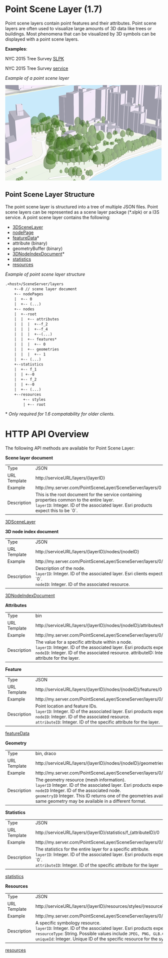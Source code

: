 # Point Scene Layer (1.7)

Point scene layers contain point features and their attributes. Point scene layers are often used to visualize large amounts of 3D data like trees or buildings.  Most phenomena that can be visualized by 3D symbols can be displayed with a point scene layers.

**Examples**:<br />

NYC 2015 Tree Survey [SLPK](https://www.arcgis.com/home/item.html?id=7ed3f75dfa2a4ed281471d4bd4110792)

NYC 2015 Tree Survey [service](https://www.arcgis.com/home/item.html?id=7aba674fae86425694b21723d2680fa4)

*Example of a point scene layer*

![Point Scene Layer](../img/PointSceneLayer.png)

## Point Scene Layer Structure
The point scene layer is structured into a tree of multiple JSON files. Point scene layers can be represented as a scene layer package (*.slpk) or a I3S service. A point scene layer contains the following:

- [3DSceneLayer](3DSceneLayer.psl.md)
- [nodePage](nodePage.cmn.md)
- [featureData](featureData.cmn.md)*
- attribute (binary)
- geometryBuffer (binary)
- [3DNodeIndexDocument](3DNodeIndexDocument.cmn.md)*
- [statistics](statisticsInfo.cmn.md)
- [resources](resources.psl.md)

*Example of point scene layer structure*

```
.<host>/SceneServer/layers
	+--0 // scene layer document
	+-- nodePages
	|  +-- 0
	|  +-- (...)
	+-- nodes
	|  +--root
	|  |  +-- attributes
	|  |  |  +--f_2
	|  |  |  +--f_4
	|  |  |  +--(...)
	|  |  +-- features*
	|  |  |  +-- 0
	|  |  +-- geometries    
	|  |  |  +-- 1
	|  +-- (...)
	+--statistics
	|  +-- f_1
	|  | +--0
	|  +-- f_2
	|  | +--0
	|  +-- (...)
	+--resources
	    +-- styles
	 	| +-- root
```
\* <i>Only required for 1.6 compatability for older clients.</i>

# HTTP API Overview
The following API methods are available for Point Scene Layer:

**Scene layer document**

<table>
<tr>
    <td>Type</td>
    <td>JSON</td>
</tr>
<tr>
    <td>URL Template</td>
    <td>http://serviceURL/layers/{layerID}</td>
</tr>
<tr>
    <td>Example</td>
    <td>http://my.server.com/PointSceneLayer/SceneServer/layers/0</td>
</tr>
<tr>
    <td>Description</td>
    <td>This is the root document for the service containing properties common to the entire layer.<br/>
    <code>layerID</code>: Integer. ID of the associated layer. Esri products expect this to be `0`.</td>
</tr>
</table>

[3DSceneLayer](3DSceneLayer.psl.md)

**3D node index document**

<table>
<tr>
    <td>Type</td>
    <td>JSON</td>
</tr>
<tr>
    <td>URL Template</td>
    <td>http://serviceURL/layers/{layerID}/nodes/{nodeID}</td>
</tr>
<tr>
    <td>Example</td>
    <td>http://my.server.com/PointSceneLayer/SceneServer/layers/0/nodes/98</td>
</tr>
<tr>
    <td>Description</td>
    <td>Description of the node.<br/>
    <code>layerID</code>: Integer. ID of the associated layer. Esri clients expect this to be `0`.<br/>
    <code>nodeID</code>: Integer. ID of the associated resource.</td>
</tr>
</table>

[3DNodeIndexDocument](3DNodeIndexDocument.cmn.md)

**Attributes**
<table>
<tr>
    <td>Type</td>
    <td>bin</td>
</tr>
<tr>
    <td>URL Template</td>
    <td>http://serviceURL/layers/{layerID}/nodes/{nodeID}/attributes/f_{attributeID}/0</td>
</tr>
<tr>
    <td>Example</td>
    <td>http://my.server.com/PointSceneLayer/SceneServer/layers/0/nodes/98/attributes/f_8/0 </td>
</tr>
<tr>
    <td>Description</td>
    <td>The value for a specific attribute within a node.<br/>
    <code>layerID</code>: Integer. ID of the associated layer. Esri products expect this to be `0`.<br/>
    <code>nodeID</code>: Integer. ID of the associated resource. attributeID: Integer. ID of the specific attribute for the layer. </td>
</tr>
</table>

**Feature**
<table>
<tr>
    <td>Type</td>
    <td>JSON</td>
</tr>
<tr>
    <td>URL Template</td>
    <td>http://serviceURL/layers/{layerID}/nodes/{nodeID}/features/0</td>
</tr>
<tr>
    <td>Example</td>
    <td>http://my.server.com/PointSceneLayer/SceneServer/layers/0/nodes/98/features/0 </td>
</tr>
<tr>
    <td>Description</td>
    <td>Point location and feature IDs.<br/>
    <code>layerID</code>: Integer. ID of the associated layer. Esri products expect this to be `0`.<br/>
    <code>nodeID</code>: Integer. ID of the associated resource.<br/>
    <code>attributeID</code>: Integer. ID of the specific attribute for the layer. </td>
</tr>
</table>

[featureData](featureData.cmn.md)

**Geometry**
<table>
<tr>
    <td>Type</td>
    <td>bin, draco</td>
</tr>
<tr>
    <td>URL Template</td>
    <td>http://serviceURL/layers/{layerID}/nodes/{nodeID}/geometries/{geometryID}</td>
</tr>
<tr>
    <td>Example</td>
    <td>http://my.server.com/PointSceneLayer/SceneServer/layers/0/nodes/98/geometries/1 </td>
</tr>
<tr>
    <td>Description</td>
    <td>The geometry resource (mesh information). <br/>
    <code>layerID</code> Integer. ID of the associated layer. Esri products expect this to be `0`. <br/>
    <code>nodeID</code> Integer. ID of the associated node. <br/>
    <code>geometryID</code> Integer. This ID returns one of the geometries available for this node. The same geometry may be available in a different format. </td>
</tr>
</table>

**Statistics**
<table>
<tr>
    <td>Type</td>
    <td>JSON</td>
</tr>
<tr>
    <td>URL Template</td>
    <td>http://serviceURL/layers/{layerID}/statistics/f_{attributeID}/0</td>
</tr>
<tr>
    <td>Example</td>
    <td> http://my.server.com/PointSceneLayer/SceneServer/layers/0/statistics/f_8/0  </td>
</tr>
<tr>
    <td>Description</td>
    <td>The statistics for the entire layer for a specific attribute.<br/>
    <code>layerID</code>: Integer. ID of the associated layer. Esri products expect this to be `0`.<br/>
    <code>attributeID</code>: Integer.  ID of the specific attribute for the layer</td>
</tr>
</table>

[statistics](statisticsInfo.cmn.md)

**Resources**
<table>
<tr>
    <td>Type</td>
    <td>JSON</td>
</tr>
<tr>
    <td>URL Template</td>
    <td>http://serviceURL/layers/{layerID}/resources/styles/{resourceType}/resource/{uniqueId}</td>
</tr>
<tr>
    <td>Example</td>
    <td> http://my.server.com/PointSceneLayer/SceneServer/layers/0/resources/styles/gltf/resource/5fe9e487e2230d61de71aff13744c5e9  </td>
</tr>
<tr>
    <td>Description</td>
    <td>A specific symbology resource.<br/>
    <code>layerID</code>: Integer. ID of the associated layer. Esri products expect this to be `0`.<br/>
    <code>resourceType</code>: String.  Possible values include <code>JPEG, PNG, GLB.GZ</code><br>
    <code>uniqueId</code>: Integer.  Unique ID of the specific resource for the symbol</td>
</tr>
</table>

[resources](resources.psl.md)
